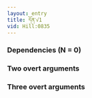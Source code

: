```yaml
---
layout: entry
title: དོན་√1
vid: Hill:0835
---
```

### Dependencies (N = 0)


### Two overt arguments


### Three overt arguments
